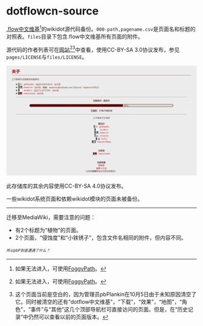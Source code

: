 # dotflowcn-source
[.flow中文维基](http://dotflowcn.wikidot.com)[^AccessMethod]的wikidot源代码备份。`000-path,pagename.csv`是页面名和标题的对照表。`files`目录下包含.flow中文维基所有页面的附件。

源代码的作者列表可在[网站](http://dotflowcn.wikidot.com/contact)[^AccessMethod][^EmptyBox]中查看，使用CC-BY-SA 3.0协议发布，参见`pages/LICENSE`与`files/LICENSE`。

![作者信息](./dotflowcn-about.png)

此存储库的其余内容使用CC-BY-SA 4.0协议发布。

一些wikidot系统页面和依赖wikidot模块的页面未被备份。

***

迁移至MediaWiki，需要注意的问题：
* 有2个标题为“植物”的页面。
* 2个页面，“侵蚀度”和“小铁锈子”，包含文件名相同的附件，但内容不同。

[^AccessMethod]: 如果无法进入，可使用[FoggyPath](https://github.com/rHanbowChic/FoggyPath)。
[^EmptyBox]: 这个页面当前是空白的，因为管理员pbPlankin在10月5日由于未知原因清空了它。同时被清空的还有“dotflow中文维基”，“下载”，“效果”，“地图”，“角色”，“事件”与“其他”这几个顶部导航栏可直接访问的页面。但是，在“历史记录”中仍然可以查看以前的页面版本。

<sup><sub>*所以pbP到底遭遇了什么？*</sub></sup>
